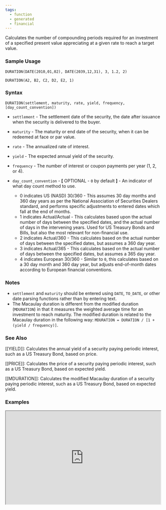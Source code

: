 ```yaml
---
tags:
  - function
  - generated
  - financial
---
```


Calculates the number of compounding periods required for an investment of a specified present value appreciating at a given rate to reach a target value.

### Sample Usage

`DURATION(DATE(2010,01,02), DATE(2039,12,31), 3, 1.2, 2)`

`DURATION(A2, B2, C2, D2, E2, 1)`

### Syntax

`DURATION(settlement, maturity, rate, yield, frequency, [day_count_convention])`

* `settlement` - The settlement date of the security, the date after issuance when the security is delivered to the buyer.
* `maturity` - The maturity or end date of the security, when it can be redeemed at face or par value.
* `rate` - The annualized rate of interest.
* `yield` - The expected annual yield of the security.
* `frequency` - The number of interest or coupon payments per year (1, 2, or 4).
* `day_count_convention` - **[** OPTIONAL - `0` by default **]** - An indicator of what day count method to use.

  + 0 indicates US (NASD) 30/360 - This assumes 30 day months and 360 day years as per the National Association of Securities Dealers standard, and performs specific adjustments to entered dates which fall at the end of months.
  + 1 indicates Actual/Actual - This calculates based upon the actual number of days between the specified dates, and the actual number of days in the intervening years. Used for US Treasury Bonds and Bills, but also the most relevant for non-financial use.
  + 2 indicates Actual/360 - This calculates based on the actual number of days between the specified dates, but assumes a 360 day year.
  + 3 indicates Actual/365 - This calculates based on the actual number of days between the specified dates, but assumes a 365 day year.
  + 4 indicates European 30/360 - Similar to `0`, this calculates based on a 30 day month and 360 day year, but adjusts end-of-month dates according to European financial conventions.

### Notes

* `settlement` and `maturity` should be entered using `DATE`, `TO_DATE`, or other date parsing functions rather than by entering text.
* The Macaulay duration is different from the modified duration (`MDURATION`) in that it measures the weighted average time for an investment to reach maturity. The modified duration is related to the Macaulay duration in the following way: `MDURATION = DURATION / [1 + (yield / frequency)]`.

### See Also

[[YIELD]]: Calculates the annual yield of a security paying periodic interest, such as a US Treasury Bond, based on price.

[[PRICE]]: Calculates the price of a security paying periodic interest, such as a US Treasury Bond, based on expected yield.

[[MDURATION]]: Calculates the modified Macaulay duration of a security paying periodic interest, such as a US Treasury Bond, based on expected yield.

### Examples

<iframe height="300" src="https://docs.google.com/spreadsheet/pub?key=0As3tAuweYU9QdE41Y1d6MFNlRjVqSXR6VjdSMVRxOFE&amp;output=html" width="500"></iframe>